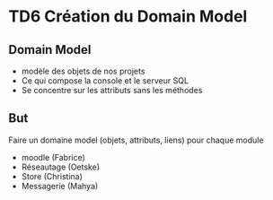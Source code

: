 TD6 Création du Domain Model
==============================

## Domain Model
- modèle des objets de nos projets
- Ce qui compose la console et le serveur SQL
- Se concentre sur les attributs sans les méthodes

## But 
Faire un domaine model (objets, attributs, liens) pour chaque module
- moodle (Fabrice)
- Réseautage (Oetske)
- Store (Christina)
- Messagerie (Mahya)
